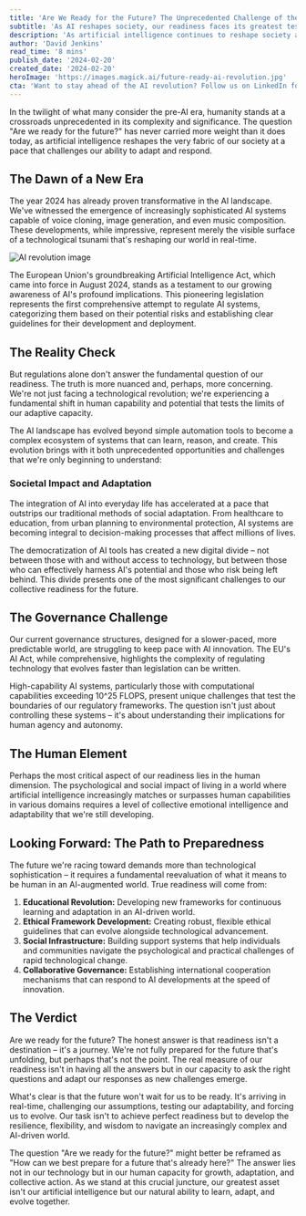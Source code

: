 ```yaml
---
title: 'Are We Ready for the Future? The Unprecedented Challenge of the AI Revolution'
subtitle: 'As AI reshapes society, our readiness faces its greatest test'
description: 'As artificial intelligence continues to reshape society at an unprecedented pace, we face crucial questions about our readiness for the future. From governance challenges to social adaptation, this article explores the complex landscape of AI integration and what it means for humanity's path forward.'
author: 'David Jenkins'
read_time: '8 mins'
publish_date: '2024-02-20'
created_date: '2024-02-20'
heroImage: 'https://images.magick.ai/future-ready-ai-revolution.jpg'
cta: 'Want to stay ahead of the AI revolution? Follow us on LinkedIn for daily insights into the future of technology and society. Join a community of forward-thinkers shaping tomorrow\'s world.'
---
```


In the twilight of what many consider the pre-AI era, humanity stands at a crossroads unprecedented in its complexity and significance. The question "Are we ready for the future?" has never carried more weight than it does today, as artificial intelligence reshapes the very fabric of our society at a pace that challenges our ability to adapt and respond.

## The Dawn of a New Era

The year 2024 has already proven transformative in the AI landscape. We've witnessed the emergence of increasingly sophisticated AI systems capable of voice cloning, image generation, and even music composition. These developments, while impressive, represent merely the visible surface of a technological tsunami that's reshaping our world in real-time.

![AI revolution image](https://images.magick.ai/future-ready-ai-revolution.jpg)

The European Union's groundbreaking Artificial Intelligence Act, which came into force in August 2024, stands as a testament to our growing awareness of AI's profound implications. This pioneering legislation represents the first comprehensive attempt to regulate AI systems, categorizing them based on their potential risks and establishing clear guidelines for their development and deployment.

## The Reality Check

But regulations alone don't answer the fundamental question of our readiness. The truth is more nuanced and, perhaps, more concerning. We're not just facing a technological revolution; we're experiencing a fundamental shift in human capability and potential that tests the limits of our adaptive capacity.

The AI landscape has evolved beyond simple automation tools to become a complex ecosystem of systems that can learn, reason, and create. This evolution brings with it both unprecedented opportunities and challenges that we're only beginning to understand:

### Societal Impact and Adaptation

The integration of AI into everyday life has accelerated at a pace that outstrips our traditional methods of social adaptation. From healthcare to education, from urban planning to environmental protection, AI systems are becoming integral to decision-making processes that affect millions of lives.

The democratization of AI tools has created a new digital divide – not between those with and without access to technology, but between those who can effectively harness AI's potential and those who risk being left behind. This divide presents one of the most significant challenges to our collective readiness for the future.

## The Governance Challenge

Our current governance structures, designed for a slower-paced, more predictable world, are struggling to keep pace with AI innovation. The EU's AI Act, while comprehensive, highlights the complexity of regulating technology that evolves faster than legislation can be written.

High-capability AI systems, particularly those with computational capabilities exceeding 10^25 FLOPS, present unique challenges that test the boundaries of our regulatory frameworks. The question isn't just about controlling these systems – it's about understanding their implications for human agency and autonomy.

## The Human Element

Perhaps the most critical aspect of our readiness lies in the human dimension. The psychological and social impact of living in a world where artificial intelligence increasingly matches or surpasses human capabilities in various domains requires a level of collective emotional intelligence and adaptability that we're still developing.

## Looking Forward: The Path to Preparedness

The future we're racing toward demands more than technological sophistication – it requires a fundamental reevaluation of what it means to be human in an AI-augmented world. True readiness will come from:

1. **Educational Revolution:** Developing new frameworks for continuous learning and adaptation in an AI-driven world.
2. **Ethical Framework Development:** Creating robust, flexible ethical guidelines that can evolve alongside technological advancement.
3. **Social Infrastructure:** Building support systems that help individuals and communities navigate the psychological and practical challenges of rapid technological change.
4. **Collaborative Governance:** Establishing international cooperation mechanisms that can respond to AI developments at the speed of innovation.

## The Verdict

Are we ready for the future? The honest answer is that readiness isn't a destination – it's a journey. We're not fully prepared for the future that's unfolding, but perhaps that's not the point. The real measure of our readiness isn't in having all the answers but in our capacity to ask the right questions and adapt our responses as new challenges emerge.

What's clear is that the future won't wait for us to be ready. It's arriving in real-time, challenging our assumptions, testing our adaptability, and forcing us to evolve. Our task isn't to achieve perfect readiness but to develop the resilience, flexibility, and wisdom to navigate an increasingly complex and AI-driven world.

The question "Are we ready for the future?" might better be reframed as "How can we best prepare for a future that's already here?" The answer lies not in our technology but in our human capacity for growth, adaptation, and collective action. As we stand at this crucial juncture, our greatest asset isn't our artificial intelligence but our natural ability to learn, adapt, and evolve together.